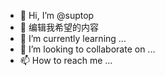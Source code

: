 - 👋 Hi, I’m @suptop
- 👀 编辑我希望的内容
- 🌱 I’m currently learning ...
- 💞️ I’m looking to collaborate on ...
- 📫 How to reach me ...

<!---
suptop/suptop is a ✨ special ✨ repository because its `README.md` (this file) appears on your GitHub profile.
You can click the Preview link to take a look at your changes.
--->
